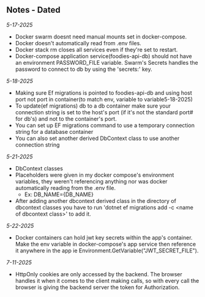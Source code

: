 ## Notes - Dated
*5-17-2025*
* Docker swarm doesnt need manual mounts set in docker-compose.
* Docker doesn't automatically read from .env files.
* Docker stack rm closes all services even if they're set to restart.
* Docker-compose application service(foodies-api-db) should not have an environment PASSWORD_FILE variable. Swarm's Secrets handles the password to connect to db by using the 'secrets:' key.

*5-18-2025*
* Making sure Ef migrations is pointed to foodies-api-db and using host port not port in container(to match env, variable to variable5-18-2025)
* To update(ef migrations) db to a db container make sure your connection string is set to the host's port (if it's not the standard port# for db's) and not to the container's port.
* You can set up EF migrations command to use a temporary connection string for a database container
* You can also set another derived DbContext class to use another connection string

*5-21-2025*
* DbContext classes
* Placeholders were given in my docker compose's environment variables, they weren't referencing anything nor was docker automatically reading from the .env file.
    * Ex: DB_NAME={DB_NAME}
* After adding another dbcontext derived class in the directory of dbcontext classes you have to run 'dotnet ef migrations add -c \<name of dbcontext class\>' to add it.

*5-22-2025*
* Docker containers can hold jwt key secrets within the app's container. Make the env variable in docker-compose's app service then reference it anywhere in the app ie Environment.GetVariable("JWT_SECRET_FILE").

*7-11-2025*
* HttpOnly cookies are only accessed by the backend. The browser handles it when it comes to the client making calls, so with every call the browser is giving the backend server the token for Authorization.